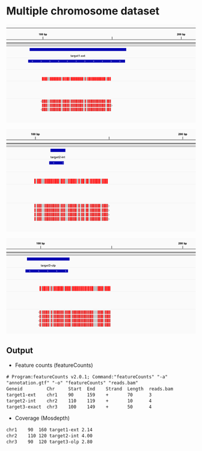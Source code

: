 # Multiple chromosome dataset


![Screenshot of IGV](chr1.png)

![Screenshot of IGV](chr2.png)

![Screenshot of IGV](chr3.png)

## Output

* Feature counts (featureCounts)

```text
# Program:featureCounts v2.0.1; Command:"featureCounts" "-a" "annotation.gtf" "-o" "featureCounts" "reads.bam" 
Geneid         Chr     Start  End    Strand  Length  reads.bam
target1-ext    chr1    90     159    +       70      3
target2-int    chr2    110    119    +       10      4
target3-exact  chr3    100    149    +       50      4
```

* Coverage (Mosdepth)

```text
chr1	90	160	target1-ext	2.14
chr2	110	120	target2-int	4.00
chr3	90	120	target3-olp	2.80
```